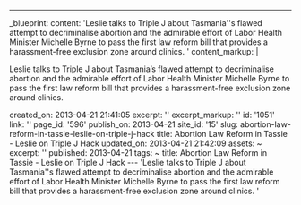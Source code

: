 ---
_blueprint:
  content: 'Leslie talks to Triple J about Tasmania''s flawed attempt to decriminalise
    abortion and the admirable effort of Labor Health Minister Michelle Byrne to pass
    the first law reform bill that provides a harassment-free exclusion zone around
    clinics. '
  content_markup: |
    <p>Leslie talks to Triple J about Tasmania&rsquo;s flawed attempt to decriminalise abortion and the admirable effort of Labor Health Minister Michelle Byrne to pass the first law reform bill that provides a harassment-free exclusion zone around clinics.</p>
  created_on: 2013-04-21 21:41:05
  excerpt: ''
  excerpt_markup: ''
  id: '1051'
  link: ''
  page_id: '596'
  publish_on: 2013-04-21
  site_id: '15'
  slug: abortion-law-reform-in-tassie-leslie-on-triple-j-hack
  title: Abortion Law Reform in Tassie - Leslie on Triple J Hack
  updated_on: 2013-04-21 21:42:09
assets: ~
excerpt: ''
published: 2013-04-21
tags: ~
title: Abortion Law Reform in Tassie - Leslie on Triple J Hack
--- 'Leslie talks to Triple J about Tasmania''s flawed attempt to decriminalise abortion
  and the admirable effort of Labor Health Minister Michelle Byrne to pass the first
  law reform bill that provides a harassment-free exclusion zone around clinics. '
